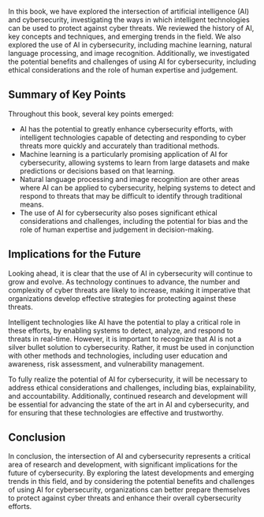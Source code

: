 
In this book, we have explored the intersection of artificial intelligence (AI) and cybersecurity, investigating the ways in which intelligent technologies can be used to protect against cyber threats. We reviewed the history of AI, key concepts and techniques, and emerging trends in the field. We also explored the use of AI in cybersecurity, including machine learning, natural language processing, and image recognition. Additionally, we investigated the potential benefits and challenges of using AI for cybersecurity, including ethical considerations and the role of human expertise and judgement.

Summary of Key Points
---------------------

Throughout this book, several key points emerged:

* AI has the potential to greatly enhance cybersecurity efforts, with intelligent technologies capable of detecting and responding to cyber threats more quickly and accurately than traditional methods.
* Machine learning is a particularly promising application of AI for cybersecurity, allowing systems to learn from large datasets and make predictions or decisions based on that learning.
* Natural language processing and image recognition are other areas where AI can be applied to cybersecurity, helping systems to detect and respond to threats that may be difficult to identify through traditional means.
* The use of AI for cybersecurity also poses significant ethical considerations and challenges, including the potential for bias and the role of human expertise and judgement in decision-making.

Implications for the Future
---------------------------

Looking ahead, it is clear that the use of AI in cybersecurity will continue to grow and evolve. As technology continues to advance, the number and complexity of cyber threats are likely to increase, making it imperative that organizations develop effective strategies for protecting against these threats.

Intelligent technologies like AI have the potential to play a critical role in these efforts, by enabling systems to detect, analyze, and respond to threats in real-time. However, it is important to recognize that AI is not a silver bullet solution to cybersecurity. Rather, it must be used in conjunction with other methods and technologies, including user education and awareness, risk assessment, and vulnerability management.

To fully realize the potential of AI for cybersecurity, it will be necessary to address ethical considerations and challenges, including bias, explainability, and accountability. Additionally, continued research and development will be essential for advancing the state of the art in AI and cybersecurity, and for ensuring that these technologies are effective and trustworthy.

Conclusion
----------

In conclusion, the intersection of AI and cybersecurity represents a critical area of research and development, with significant implications for the future of cybersecurity. By exploring the latest developments and emerging trends in this field, and by considering the potential benefits and challenges of using AI for cybersecurity, organizations can better prepare themselves to protect against cyber threats and enhance their overall cybersecurity efforts.